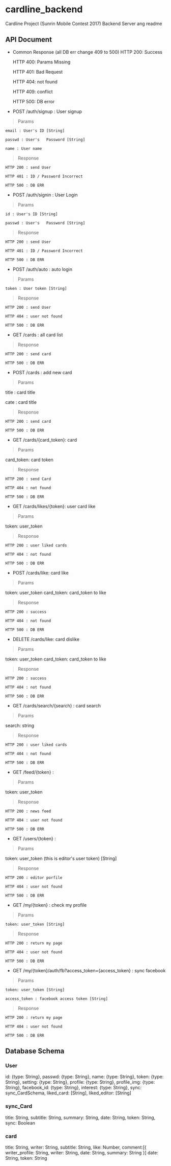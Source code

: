 # cardline_backend
Cardline Project (Sunrin Mobile Contest 2017) Backend Server
ang readme
## API Document

* Common Response
  (all DB err change 409 to 500)
  HTTP 200: Success

  HTTP 400: Params Missing

  HTTP 401: Bad Request

  HTTP 404: not found
  
  HTTP 409: conflict

  HTTP 500: DB error
  
* POST /auth/signup : User signup

> Params

    email : User's ID [String]

    passwd : User's   Password [String]
    
    name : User name

> Response

    HTTP 200 : send User

    HTTP 401 : ID / Password Incorrect
    
    HTTP 500 : DB ERR

* POST /auth/signin : User Login

> Params

    id : User's ID [String]

    passwd : User's   Password [String]

> Response

    HTTP 200 : send User

    HTTP 401 : ID / Password Incorrect
    
    HTTP 500 : DB ERR
    
* POST /auth/auto : auto login

> Params

    token : User token [String]

> Response

    HTTP 200 : send User

    HTTP 404 : user not found
    
    HTTP 500 : DB ERR
    
* GET /cards : all card list 

> Response

    HTTP 200 : send card
    
    HTTP 500 : DB ERR
    
    
* POST /cards : add new card

> Params

  title : card title
  
  cate : card title

> Response

    HTTP 200 : send card
    
    HTTP 500 : DB ERR
 
* GET /cards/{card_token}: card

> Params

  card_token: card token

> Response

    HTTP 200 : send Card

    HTTP 404 : not found
    
    HTTP 500 : DB ERR
    
    
* GET /cards/likes/{token}: user card like

> Params

  token: user_token

> Response

    HTTP 200 : user liked cards

    HTTP 404 : not found
    
    HTTP 500 : DB ERR
    
* POST /cards/like: card like

> Params

  token: user_token
  card_token: card_token to like

> Response

    HTTP 200 : success

    HTTP 404 : not found
    
    HTTP 500 : DB ERR
    
* DELETE /cards/like: card dislike

> Params

  token: user_token
  card_token: card_token to like

> Response

    HTTP 200 : success

    HTTP 404 : not found
    
    HTTP 500 : DB ERR
  
* GET /cards/search/{search} : card search

> Params

  search: string

> Response

    HTTP 200 : user liked cards

    HTTP 404 : not found
    
    HTTP 500 : DB ERR
    
    
* GET /feed/{token} : 

> Params

  token: user_token
  

> Response

    HTTP 200 : news feed

    HTTP 404 : user not found
    
    HTTP 500 : DB ERR
    
    
* GET /users/{token} : 
  
 > Params

  token: user_token (this is editor's user token) [String]

> Response

    HTTP 200 : editor porfile

    HTTP 404 : user not found
    
    HTTP 500 : DB ERR


* GET /my/{token} : check my profile
  
 > Params

    token: user_token [String]

> Response

    HTTP 200 : return my page

    HTTP 404 : user not found
    
    HTTP 500 : DB ERR

       
* GET /my/{token}/auth/fb?access_token={access_token} : sync facebook

 > Params

    token: user_token [String]
    
    access_token : facebook access token [String]

> Response

    HTTP 200 : return my page

    HTTP 404 : user not found
    
    HTTP 500 : DB ERR
 
  
       
       
## Database Schema

### User
  id: {type: String},
  passwd: {type: String},
  name: {type: String},
  token: {type: String},
  setting: {type: String},
  profile: {type: String},
  profile_img: {type: String},
  facebook_id: {type: String},
  interest: {type: String},
  sync: sync_CardSchema,
  liked_card: [String],
  liked_editor: [String]

### sync_Card
  title: String,
  subtitle: String,
  summary: String,
  date: String,
  token: String,
  sync: Boolean
  
### card
  title: String,
  writer: String,
  subtitle: String,
  like: Number,
  comment:[{
  	writer_profile: String,
  	writer: String,
  	date: String,
  	summary: String
  }]
  date: String,
  token: String